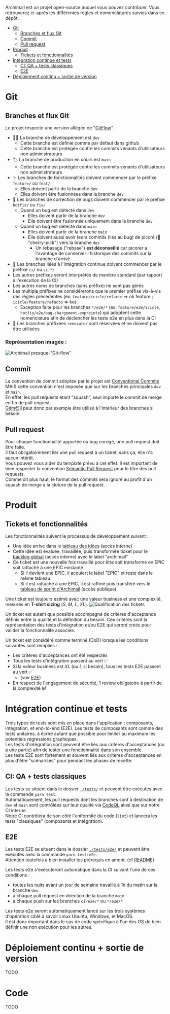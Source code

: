 Archimail est un projet open-source auquel vous pouvez contribuer. Vous retrouverez ci-après les différentes règles et nomenclatures suivies dans ce dépôt.

- [Git](#git)
  - [Branches et flux Git](#branches-et-flux-git)
  - [Commit](#commit)
  - [Pull request](#pull-request)
- [Produit](#produit)
  - [Tickets et fonctionnalités](#tickets-et-fonctionnalités)
- [Intégration continue et tests](#intégration-continue-et-tests)
  - [CI: QA + tests classiques](#ci-qa--tests-classiques)
  - [E2E](#e2e)
- [Déploiement continu + sortie de version](#déploiement-continu--sortie-de-version)

# Git
## Branches et flux Git
Le projet respecte une version allégée de "[GitFlow](https://danielkummer.github.io/git-flow-cheatsheet/index.fr_FR.html)".

- 🧑‍💻 La branche de développement est `dev`
  - Cette branche est définie comme par défaut dans github
  - Cette branche est protégée contre les commits venants d'utilisateurs non administrateurs
- 🏷️ La branche de production en cours est `main`
  - Cette branche est protégée contre les commits venants d'utilisateurs non administrateurs
- ✨ Les branches de fonctionnalités doivent commencer par le préfixe `feature/` ou `feat/`
  - Elles doivent partir de la branche `dev`
  - Elles doivent être fusionnées dans la branche `dev`
- 🐛 Les branches de correction de bugs doivent commencer par le préfixe `hotfix/` ou `fix/`
  - Quand un bug est détecté dans `dev`
    - Elles doivent partir de la branche `dev`
    - Elle doivent être fusionnée uniquement dans la branche `dev`
  - Quand un bug est détecté dans `main`
    - Elles doivent partir de la branche `main`
    - Elle doivent aussi avoir leurs commits (liés au bug) de picoré (🍒 "cherry-pick") vers la branche `dev`
      - Un rebasage ("rebase") **est déconseillé** car picorer a l'avantage de conserver l'historique des commits sur la branche d'arrivé
- 👷 Les branches liées à l'intégration continue doivent commencer par le préfixe `ci/` ou `ci-*/`
- Les autres préfixes seront interprétés de manière standard (par rapport à l'exécution de la CI)
- Les autres noms de branches (sans préfixe) ne sont pas gérés
- Les multiple préfixes ne considérerons que le premier préfixe vis-à-vis des règles précédentes (ex: `feature/icicle/refacto` => ok feature ; `icicle/feature/refacto` => ko)
  - Exception faite pour les branches `*/e2e/*` (ex: `feature/e2e/icicle`, `hotfix/e2e/bug-chargement-empreinte`) qui adoptent cette nomenclature afin de déclencher les tests e2e en plus dans la CI
- 🤖 Les branches préfixées `renovate/` sont réservées et ne doivent pas être utilisées

### Représentation imagée :
![Archimail presque-"Git-flow"](./docs/img/archimail-git-flow.svg)


## Commit
La convention de commit adoptée par le projet est [Conventional Commits](https://www.conventionalcommits.org/en/v1.0.0/) MAIS cette convention n'est imposée que sur les branches principales `dev` et `main`.  
En effet, les pull requests étant "squash", seul importe le commit de merge en fin de pull request.  
[Gitm😍ji](https://gitmoji.dev/) peut donc par exemple être utilisé à l'intérieur des branches si besoin.

## Pull request
Pour chaque fonctionnalité apportée ou bug corrigé, une pull request doit être faite.  
Il faut obligatoirement lier une pull request à un ticket, sans ça, elle n'a aucun intérêt.  
Vous pouvez vous aider du template prévu à cet effet. Il est important de bien respecter la convention [Semantic Pull Request](https://github.com/zeke/semantic-pull-requests) pour le titre des pull requests.  
Comme dit plus haut, le format des commits sera ignoré au profit d'un squash de merge à la cloture de la pull request.

# Produit
## Tickets et fonctionnalités
Les fonctionnalités suivent le processus de développement suivant :
- Une idée arrive dans le [tableau des idées](https://github.com/orgs/SocialGouv/projects/10) (accès interne)
- Cette idée est évaluée, travaillée, puis transformée ticket pour le [backlog global](https://github.com/orgs/SocialGouv/projects/9) (accès interne) avec le label "archimail"
- Ce ticket est une nouvelle fois travaillé pour être soit transformé en EPIC soit rattaché à une EPIC existante
  - Si il devient une EPIC, il acquiert le label "EPIC" et reste dans le même tableau
  - Si il est rattaché à une EPIC, il est raffiné puis transféré vers le [tableau de sprint d'Archimail](https://github.com/SocialGouv/archimail/projects/4) (accès publique)

Une ticket est toujours estimé avec une valeur business et une complexité, mesurés en **T-shirt sizing** (*S*, *M*, *L*, *XL*).
![Qualification des tickets](docs/img/ticket-grooming.png)

Un ticket est autant que possible accompagné de critères d'acceptance définis entre la qualité et la définition du besoin. Ces critères sont la représentation des tests d'intégration et/ou E2E qui seront créés pour valider la fonctionnalité associée.

Un ticket est considéré comme terminé (DoD) lorsque les conditions suivantes sont remplies :
- Les critères d'acceptances ont été respectés
- Tous les tests d'intégration passent au vert ✅
- Si la valeur business est *XL* (ou *L* si besoin), tous les tests E2E passent au vert ✅
  - (voir [E2E](#e2e))
- En respect de l'engagement de sécurité, 1 review obligatoire à partir de la complexité *M*

# Intégration continue et tests
Trois types de tests sont mis en place dans l'application : composants, intégration, et end-to-end (E2E).
Les tests de composants sont comme des tests unitaires, à écrire autant que possible pour limiter au maximum les potentiels régressions graphiques.  
Les tests d'intégration sont peuvent être liés aux critères d'acceptances (ou à une partie) afin de tester une fonctionnalité dans son ensemble.  
Les tests E2E sont fortement et souvent liés aux critères d'acceptances en plus d'être "scénarisés" pour pendant les phases de recette.

## CI: QA + tests classiques
Les tests se situent dans le dossier [`./tests/`](./tests/) et peuvent être exécutés avec la commande `yarn test`.  
Automatiquement, les pull requests dont les branches sont à destination de `dev` et `main` sont contrôlées sur leur qualité via [CodeQL](https://codeql.github.com/) ainsi que sur notre CI interne.  
Notre CI contrôlera de son côté l'uniformité du code (`lint`) et lancera les tests "classiques" (composants et intégration).

## E2E
Les tests E2E se situent dans le dossier [`./tests/e2e/`](./tests/e2e/) et peuvent être exécutés avec la commande `yarn test:e2e`.  
Attention toutefois à bien installer les prérequis en amont. (cf [README](./README.md#e2e)).  

Les tests e2e s'exécuteront automatique dans la CI suivant l'une de ces conditions :
- toutes les nuits avant un jour de semaine travaillé à 1h du matin sur la branche `dev`
- à chaque pull request en direction de la branche `main`
- à chaque push sur les branches `ci-e2e/*` ou `*/e2e/*`

Les tests e2e seront automatiquement lancé sur les trois systèmes d'opération ciblé à savoir Linux Ubuntu, Windows, et MacOS.  
Il est donc important dans le cas de code spécifique à l'un des OS de bien définir une non exécution pour les autres.

# Déploiement continu + sortie de version
TODO

# Code
TODO
